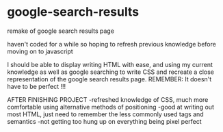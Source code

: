 # google-search-results
remake of google search results page

haven't coded for a while so hoping to refresh previous knowledge before moving on to javascript

I should be able to display writing HTML with ease, and using my current knowledge as well as google searching to write CSS and recreate a close representation of the google search results page.
REMEMBER: It doesn't have to be perfect !!!

AFTER FINISHING PROJECT
-refreshed knowledge of CSS, much more comfortable using alternative methods of positioning
-good at writing out most HTML, just need to remember the less commonly used tags and semantics
-not getting too hung up on everything being pixel perfect